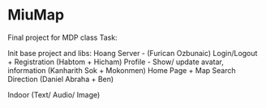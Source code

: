 # MiuMap
Final project for MDP class
Task:

Init base project and libs: Hoang
Server - (Furican Ozbunaic)
Login/Logout + Registration (Habtom + Hicham)
Profile - Show/ update avatar, information (Kanharith Sok + Mokonmen)
Home Page + Map Search Direction (Daniel Abraha + Ben)

Indoor (Text/ Audio/ Image)
